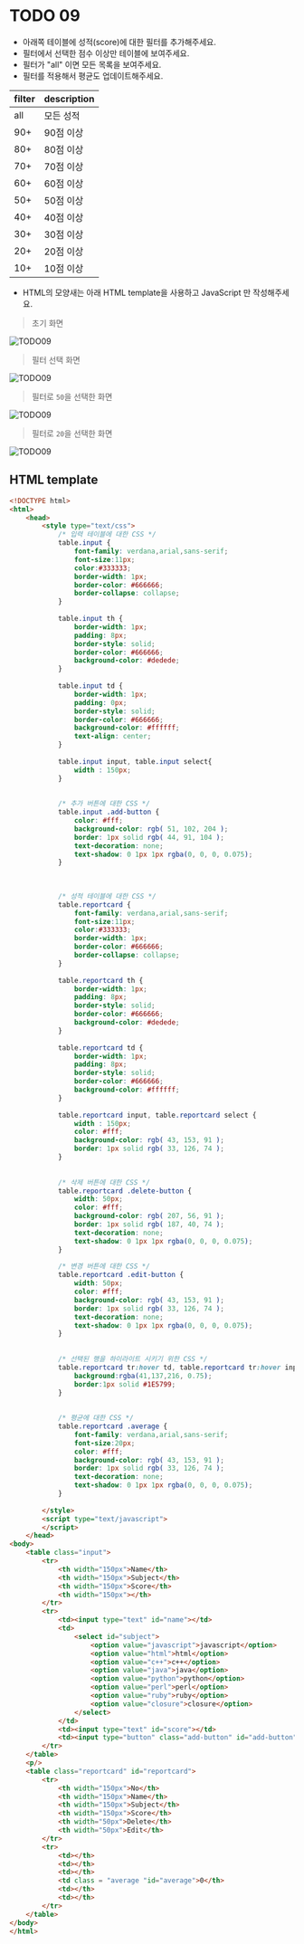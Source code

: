 ﻿TODO 09
========

* 아래쪽 테이블에 성적(score)에 대한 필터를 추가해주세요.
* 필터에서 선택한 점수 이상만 테이블에 보여주세요.
* 필터가 "all" 이면 모든 목록을 보여주세요.
* 필터를 적용해서 평균도 업데이트해주세요.


filter | description
------------  | ------------ 
all  | 모든 성적
90+  | 90점 이상
80+  | 80점 이상
70+  | 70점 이상
60+  | 60점 이상
50+  | 50점 이상
40+  | 40점 이상
30+  | 30점 이상
20+  | 20점 이상
10+  | 10점 이상

* HTML의 모양새는 아래 HTML template을 사용하고 JavaScript 만 작성해주세요.


> 초기 화면

![TODO09](https://github.com/ByungChangYoo/clipsoft/blob/master/javascript/03/todo/images/todo_09.png)


> 필터 선택 화면

![TODO09](https://github.com/ByungChangYoo/clipsoft/blob/master/javascript/03/todo/images/todo_09_filter.png)


> 필터로 `50`을 선택한 화면

![TODO09](https://github.com/ByungChangYoo/clipsoft/blob/master/javascript/03/todo/images/todo_09_filter_50.png)


> 필터로 `20`을 선택한 화면

![TODO09](https://github.com/ByungChangYoo/clipsoft/blob/master/javascript/03/todo/images/todo_09_filter_20.png)

## HTML template

```html
<!DOCTYPE html> 
<html>
	<head>
		<style type="text/css">
			/* 입력 테이블에 대한 CSS */
			table.input {
				font-family: verdana,arial,sans-serif;
				font-size:11px;
				color:#333333;
				border-width: 1px;
				border-color: #666666;
				border-collapse: collapse;				
			}
			
			table.input th {
				border-width: 1px;
				padding: 8px;
				border-style: solid;
				border-color: #666666;
				background-color: #dedede;				
			}
			
			table.input td {
				border-width: 1px;
				padding: 0px;
				border-style: solid;
				border-color: #666666;
				background-color: #ffffff;
				text-align: center;
			}	
			
			table.input input, table.input select{
				width : 150px;
			}	
		
			
			/* 추가 버튼에 대한 CSS */
			table.input .add-button {
				color: #fff;
				background-color: rgb( 51, 102, 204 );
				border: 1px solid rgb( 44, 91, 104 );	
				text-decoration: none;
				text-shadow: 0 1px 1px rgba(0, 0, 0, 0.075);				
			}
			
			
			
			/* 성적 테이블에 대한 CSS */
			table.reportcard {
				font-family: verdana,arial,sans-serif;
				font-size:11px;
				color:#333333;
				border-width: 1px;
				border-color: #666666;
				border-collapse: collapse;				
			}
			
			table.reportcard th {
				border-width: 1px;
				padding: 8px;
				border-style: solid;
				border-color: #666666;
				background-color: #dedede;				
			}
			
			table.reportcard td {
				border-width: 1px;
				padding: 8px;
				border-style: solid;
				border-color: #666666;
				background-color: #ffffff;
			}
			
			table.reportcard input, table.reportcard select {
				width : 150px;
				color: #fff;
				background-color: rgb( 43, 153, 91 );
				border: 1px solid rgb( 33, 126, 74 );				
			}	
			
			
			/* 삭제 버튼에 대한 CSS */
			table.reportcard .delete-button {
				width: 50px;
				color: #fff;
				background-color: rgb( 207, 56, 91 );
				border: 1px solid rgb( 187, 40, 74 );
				text-decoration: none;
				text-shadow: 0 1px 1px rgba(0, 0, 0, 0.075);				
			}			
				
			/* 변경 버튼에 대한 CSS */
			table.reportcard .edit-button {
				width: 50px;
				color: #fff;
				background-color: rgb( 43, 153, 91 );
				border: 1px solid rgb( 33, 126, 74 );
				text-decoration: none;
				text-shadow: 0 1px 1px rgba(0, 0, 0, 0.075);				
			}	
			
			
			/* 선택된 행을 하이라이트 시키기 위한 CSS */
			table.reportcard tr:hover td, table.reportcard tr:hover input, table.reportcard tr:hover select{
				background:rgba(41,137,216, 0.75);
				border:1px solid #1E5799;
			}
		
			
			/* 평균에 대한 CSS */
			table.reportcard .average {
				font-family: verdana,arial,sans-serif;
				font-size:20px;
				color: #fff;
				background-color: rgb( 43, 153, 91 );
				border: 1px solid rgb( 33, 126, 74 );
				text-decoration: none;
				text-shadow: 0 1px 1px rgba(0, 0, 0, 0.075);				
			}			
			
		</style>
		<script type="text/javascript">
		</script>
	</head>
<body>               
	<table class="input">
		<tr> 
			<th width="150px">Name</th>
			<th width="150px">Subject</th>
			<th width="150px">Score</th>
			<th width="150px"></th>
		</tr>
		<tr> 
			<td><input type="text" id="name"></td>
			<td>
				<select id="subject">
					<option value="javascript">javascript</option>
					<option value="html">html</option>
					<option value="c++">c++</option>
					<option value="java">java</option>
					<option value="python">python</option>
					<option value="perl">perl</option>
					<option value="ruby">ruby</option>
					<option value="closure">closure</option>
				</select>
			</td>
			<td><input type="text" id="score"></td>
			<td><input type="button" class="add-button" id="add-button" value="add"></td>
		</tr>		
	</table> 
	<p/>
	<table class="reportcard" id="reportcard">
		<tr> 
			<th width="150px">No</th>
			<th width="150px">Name</th>
			<th width="150px">Subject</th>
			<th width="150px">Score</th>
			<th width="50px">Delete</th>
			<th width="50px">Edit</th>
		</tr>	
		<tr> 
			<td></th>
			<td></th>
			<td></th>
			<td class = "average "id="average">0</th>
			<td></th>
			<td></th>
		</tr>		
	</table>  
</body>
</html>
```





